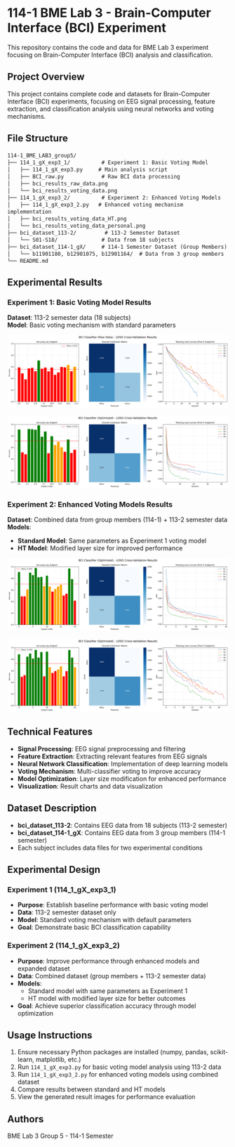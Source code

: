 # 114-1 BME Lab 3 - Brain-Computer Interface (BCI) Experiment

This repository contains the code and data for BME Lab 3 experiment focusing on Brain-Computer Interface (BCI) analysis and classification.

## Project Overview

This project contains complete code and datasets for Brain-Computer Interface (BCI) experiments, focusing on EEG signal processing, feature extraction, and classification analysis using neural networks and voting mechanisms.

## File Structure

```
114-1_BME_LAB3_group5/
├── 114_1_gX_exp3_1/          # Experiment 1: Basic Voting Model
│   ├── 114_1_gX_exp3.py     # Main analysis script
│   ├── BCI_raw.py            # Raw BCI data processing
│   ├── bci_results_raw_data.png
│   └── bci_results_voting_data.png
├── 114_1_gX_exp3_2/          # Experiment 2: Enhanced Voting Models
│   ├── 114_1_gX_exp3_2.py   # Enhanced voting mechanism implementation
│   ├── bci_results_voting_data_HT.png
│   └── bci_results_voting_data_personal.png
├── bci_dataset_113-2/         # 113-2 Semester Dataset
│   └── S01-S18/              # Data from 18 subjects
├── bci_dataset_114-1_gX/     # 114-1 Semester Dataset (Group Members)
│   └── b11901180, b12901075, b12901164/  # Data from 3 group members
└── README.md
```

## Experimental Results

### Experiment 1: Basic Voting Model Results
**Dataset**: 113-2 semester data (18 subjects)  
**Model**: Basic voting mechanism with standard parameters

![Raw Data Results](114_1_gX_exp3_1/bci_results_raw_data.png)

![Voting Data Results](114_1_gX_exp3_1/bci_results_voting_data.png)

### Experiment 2: Enhanced Voting Models Results
**Dataset**: Combined data from group members (114-1) + 113-2 semester data  
**Models**: 
- **Standard Model**: Same parameters as Experiment 1 voting model
- **HT Model**: Modified layer size for improved performance

![Personal Voting Data Results](114_1_gX_exp3_2/bci_results_voting_data_personal.png)

![Voting Data HT Results](114_1_gX_exp3_2/bci_results_voting_data_HT.png)


## Technical Features

- **Signal Processing**: EEG signal preprocessing and filtering
- **Feature Extraction**: Extracting relevant features from EEG signals
- **Neural Network Classification**: Implementation of deep learning models
- **Voting Mechanism**: Multi-classifier voting to improve accuracy
- **Model Optimization**: Layer size modification for enhanced performance
- **Visualization**: Result charts and data visualization

## Dataset Description

- **bci_dataset_113-2**: Contains EEG data from 18 subjects (113-2 semester)
- **bci_dataset_114-1_gX**: Contains EEG data from 3 group members (114-1 semester)
- Each subject includes data files for two experimental conditions

## Experimental Design

### Experiment 1 (114_1_gX_exp3_1)
- **Purpose**: Establish baseline performance with basic voting model
- **Data**: 113-2 semester dataset only
- **Model**: Standard voting mechanism with default parameters
- **Goal**: Demonstrate basic BCI classification capability

### Experiment 2 (114_1_gX_exp3_2)
- **Purpose**: Improve performance through enhanced models and expanded dataset
- **Data**: Combined dataset (group members + 113-2 semester data)
- **Models**: 
  - Standard model with same parameters as Experiment 1
  - HT model with modified layer size for better outcomes
- **Goal**: Achieve superior classification accuracy through model optimization

## Usage Instructions

1. Ensure necessary Python packages are installed (numpy, pandas, scikit-learn, matplotlib, etc.)
2. Run `114_1_gX_exp3.py` for basic voting model analysis using 113-2 data
3. Run `114_1_gX_exp3_2.py` for enhanced voting models using combined dataset
4. Compare results between standard and HT models
5. View the generated result images for performance evaluation

## Authors

BME Lab 3 Group 5 - 114-1 Semester
